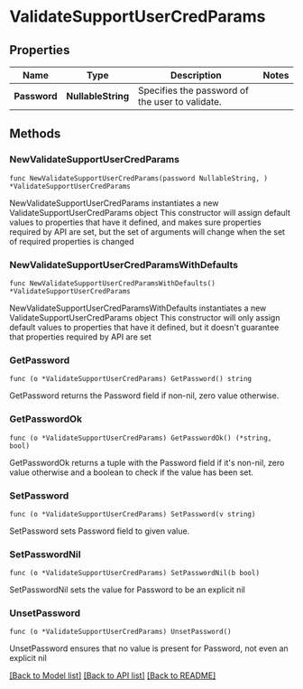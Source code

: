 # ValidateSupportUserCredParams

## Properties

Name | Type | Description | Notes
------------ | ------------- | ------------- | -------------
**Password** | **NullableString** | Specifies the password of the user to validate. | 

## Methods

### NewValidateSupportUserCredParams

`func NewValidateSupportUserCredParams(password NullableString, ) *ValidateSupportUserCredParams`

NewValidateSupportUserCredParams instantiates a new ValidateSupportUserCredParams object
This constructor will assign default values to properties that have it defined,
and makes sure properties required by API are set, but the set of arguments
will change when the set of required properties is changed

### NewValidateSupportUserCredParamsWithDefaults

`func NewValidateSupportUserCredParamsWithDefaults() *ValidateSupportUserCredParams`

NewValidateSupportUserCredParamsWithDefaults instantiates a new ValidateSupportUserCredParams object
This constructor will only assign default values to properties that have it defined,
but it doesn't guarantee that properties required by API are set

### GetPassword

`func (o *ValidateSupportUserCredParams) GetPassword() string`

GetPassword returns the Password field if non-nil, zero value otherwise.

### GetPasswordOk

`func (o *ValidateSupportUserCredParams) GetPasswordOk() (*string, bool)`

GetPasswordOk returns a tuple with the Password field if it's non-nil, zero value otherwise
and a boolean to check if the value has been set.

### SetPassword

`func (o *ValidateSupportUserCredParams) SetPassword(v string)`

SetPassword sets Password field to given value.


### SetPasswordNil

`func (o *ValidateSupportUserCredParams) SetPasswordNil(b bool)`

 SetPasswordNil sets the value for Password to be an explicit nil

### UnsetPassword
`func (o *ValidateSupportUserCredParams) UnsetPassword()`

UnsetPassword ensures that no value is present for Password, not even an explicit nil

[[Back to Model list]](../README.md#documentation-for-models) [[Back to API list]](../README.md#documentation-for-api-endpoints) [[Back to README]](../README.md)


